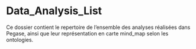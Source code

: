 # Data_Analysis_List



Ce dossier contient le repertoire de l’ensemble des analyses  réalisées dans Pegase, ainsi que leur représentation en carte mind_map selon les ontologies.